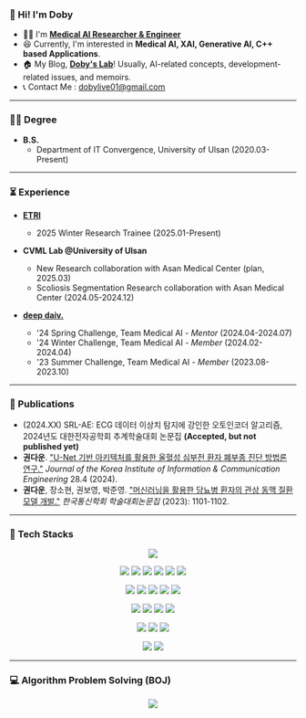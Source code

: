 ### 👋 Hi! I'm Doby 
* 👨‍⚕️ I'm <a href="https://scholar.google.com/citations?hl=ko&user=tM0RZ1UAAAAJ"><b>Medical AI Researcher & Engineer</b></a>
* 😆 Currently, I'm interested in <b>Medical AI, XAI, Generative AI, C++ based Applications</b>.
* 🏠 My Blog, <b><a href="https://draw-code-boy.tistory.com/">Doby's Lab</a></b>! Usually, AI-related concepts, development-related issues, and memoirs.
* 📞 Contact Me : dobylive01@gmail.com
* * *
### 👨‍🎓 Degree
* <b>B.S.</b>
  * Department of IT Convergence, University of Ulsan (2020.03-Present)
* * *
### ⏳ Experience
* <b><a href="https://www.etri.re.kr/intro.html">ETRI</a></b>
  * 2025 Winter Research Trainee (2025.01-Present)

* <b>CVML Lab @University of Ulsan</b>
  * New Research collaboration with Asan Medical Center (plan, 2025.03)
  * Scoliosis Segmentation Research collaboration with Asan Medical Center (2024.05-2024.12)

* <b><a href="https://deepdaiv.oopy.io/">deep daiv.</a></b>
  * '24 Spring Challenge, Team Medical AI - <i>Mentor</i> (2024.04-2024.07)
  * '24 Winter Challenge, Team Medical AI - <i>Member</i> (2024.02-2024.04)
  * '23 Summer Challenge, Team Medical AI - <i>Member</i> (2023.08-2023.10)

* * *
### 📃 Publications
* (2024.XX) SRL-AE: ECG 데이터 이상치 탐지에 강인한 오토인코더 알고리즘, 2024년도 대한전자공학회 추계학술대회 논문집 <b>(Accepted, but not published yet)</b>
* <b>권다운</b>. <a href="https://www.dbpia.co.kr/journal/articleDetail?nodeId=NODE11758380">"U-Net 기반 아키텍처를 활용한 울혈성 심부전 환자 폐부종 진단 방법론 연구."</a> <i>Journal of the Korea Institute of Information & Communication Engineering</i> 28.4 (2024).
* <b>권다운</b>, 장소현, 권보영, 박준영. <a href="https://www.dbpia.co.kr/journal/articleDetail?nodeId=NODE11667724">"머신러닝을 활용한 당뇨병 환자의 관상 동맥 질환 모델 개발."</a> <i>한국통신학회 학술대회논문집</i> (2023): 1101-1102.
* * *

### 🦾 Tech Stacks

<p align="center">
  <a href="https://skillicons.dev">
    <img src="https://skillicons.dev/icons?i=python,pytorch" />
  </a>
</p>

<p align="center">
<img src="https://img.shields.io/badge/Python-3776AB?style=flat&logo=Python&logoColor=white">  <img src="https://img.shields.io/badge/PyTorch-EE4C2C?style=flat&logo=Pytorch&logoColor=white">  <img src="https://img.shields.io/badge/NumPy-013243?style=flat&logo=NumPy&logoColor=white">  <img src="https://img.shields.io/badge/Pandas-150458?style=flat&logo=Pandas&logoColor=white">  <img src="https://img.shields.io/badge/SciPy-8CAAE6?style=flat&logo=SciPy&logoColor=white">  <img src="https://img.shields.io/badge/ScikitLearn-F7931E?style=flat&logo=scikit-learn&logoColor=white">
</p>

<p align="center">
<img src="https://img.shields.io/badge/C++-00599C?style=flat&logo=cplusplus&logoColor=white">  <img src="https://img.shields.io/badge/CMake-064F8C?style=flat&logo=CMake&logoColor=white">  <img src="https://img.shields.io/badge/Linux-FCC624?style=flat&logo=Linux&logoColor=white">  <img src="https://img.shields.io/badge/Bash-4EAA25?style=flat&logo=GNU Bash&logoColor=white"> <img src="https://img.shields.io/badge/PostgreSQL-4169E1?style=flat&logo=PostgreSQL&logoColor=white">
</p>

<p align="center">
<img src="https://img.shields.io/badge/Git-F05032?style=flat&logo=Git&logoColor=white">  <img src="https://img.shields.io/badge/GitHub-181717?style=flat&logo=GitHub&logoColor=white">  <img src="https://img.shields.io/badge/Docker-2496ED?style=flat&logo=Docker&logoColor=white">  <img src="https://img.shields.io/badge/Jupyter-F37626?style=flat&logo=Jupyter&logoColor=white">  
</p>

<p align="center">
<img src="https://img.shields.io/badge/Gmail-EA4335?style=flat&logo=Gmail&logoColor=white">  <img src="https://img.shields.io/badge/Notion-000000?style=flat&logo=Notion&logoColor=white"> <img src="https://img.shields.io/badge/Slack-4A154B?style=flat&logo=Slack&logoColor=white"> 
</p>

<p align="center">
<img src="https://img.shields.io/badge/LaTeX-008080?style=flat&logo=LaTeX&logoColor=white">  <img src="https://img.shields.io/badge/Overleaf-47A141?style=flat&logo=Overleaf&logoColor=white">
</p>

* * *
### 💻 Algorithm Problem Solving (BOJ)
<p align="center">
<img src="http://mazassumnida.wtf/api/v2/generate_badge?boj=20rnjsekdns">
</p>
